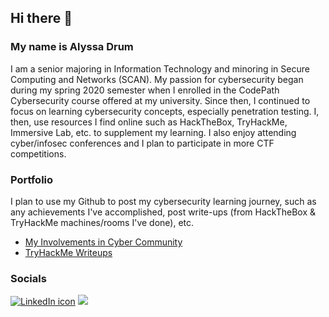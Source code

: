 ## Hi there 👋

### My name is Alyssa Drum 
I am a senior majoring in Information Technology and minoring in Secure Computing and Networks (SCAN). My passion for cybersecurity began during my spring 2020 semester when I enrolled in the CodePath Cybersecurity course offered at my university. Since then, I continued to focus on learning cybersecurity concepts, especially penetration testing. I, then, use resources I find online such as HackTheBox, TryHackMe, Immersive Lab, etc. to supplement my learning. I also enjoy attending cyber/infosec conferences and I plan to participate in more CTF competitions.  

### Portfolio
I plan to use my Github to post my cybersecurity learning journey, such as any achievements I've accomplished, post write-ups (from HackTheBox & TryHackMe machines/rooms I've done), etc. 

- [My Involvements in Cyber Community](https://github.com/alydrum/alydrum/blob/main/MyInvolvements.md)
- [TryHackMe Writeups](https://github.com/alydrum/TryHackMe)

### Socials
<a href="https://www.linkedin.com/in/alydrum/"><img alt="LinkedIn icon" src="https://img.icons8.com/bubbles/70/000000/linkedin.png"/></a>
<a href="https://twitter.com/alyd789"><img src="https://img.icons8.com/bubbles/70/000000/twitter.png"/></a>
